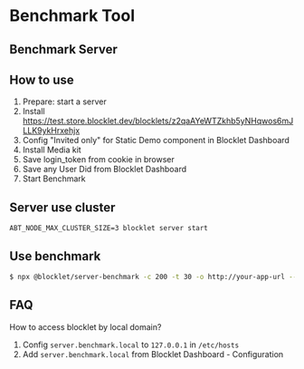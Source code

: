 # Benchmark Tool

## Benchmark Server

## How to use

1. Prepare: start a server
2. Install https://test.store.blocklet.dev/blocklets/z2qaAYeWTZkhb5yNHqwos6mJLLK9ykHrxehjx
3. Config "Invited only" for Static Demo component in Blocklet Dashboard
4. Install Media kit
5. Save login_token from cookie in browser
6. Save any User Did from Blocklet Dashboard
7. Start Benchmark

## Server use cluster

`ABT_NODE_MAX_CLUSTER_SIZE=3 blocklet server start`

## Use benchmark

```bash
$ npx @blocklet/server-benchmark -c 200 -t 30 -o http://your-app-url --login-token <loginToken>
```

## FAQ

How to access blocklet by local domain?

1. Config `server.benchmark.local` to `127.0.0.1` in `/etc/hosts`
2. Add `server.benchmark.local` from Blocklet Dashboard - Configuration
